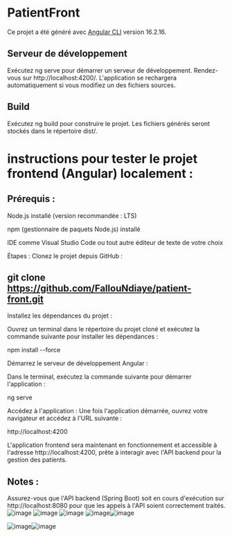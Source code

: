 # PatientFront

Ce projet a été généré avec [Angular CLI](https://github.com/angular/angular-cli) version 16.2.16.

## Serveur de développement

Exécutez ng serve pour démarrer un serveur de développement. Rendez-vous sur http://localhost:4200/. L'application se rechargera automatiquement si vous modifiez un des fichiers sources.


## Build

Exécutez ng build pour construire le projet. Les fichiers générés seront stockés dans le répertoire dist/.

# instructions pour tester le projet frontend (Angular) localement :

## Prérequis :
Node.js installé (version recommandée : LTS)

npm (gestionnaire de paquets Node.js) installé

IDE comme Visual Studio Code ou tout autre éditeur de texte de votre choix

Étapes :
Clonez le projet depuis GitHub :

## git clone https://github.com/FallouNdiaye/patient-front.git
Installez les dépendances du projet : 

Ouvrez un terminal dans le répertoire du projet cloné et exécutez la commande suivante pour installer les dépendances :

npm install --force

Démarrez le serveur de développement Angular : 

Dans le terminal, exécutez la commande suivante pour démarrer l'application :

ng serve

Accédez à l'application : Une fois l'application démarrée, ouvrez votre navigateur et accédez à l'URL suivante :

http://localhost:4200

L'application frontend sera maintenant en fonctionnement et accessible à l'adresse http://localhost:4200, prête à interagir avec l'API backend pour la gestion des patients.

## Notes :
Assurez-vous que l'API backend (Spring Boot) soit en cours d'exécution sur http://localhost:8080 pour que les appels à l'API soient correctement traités.
![image](https://github.com/user-attachments/assets/43dbe350-31d7-4ac1-9075-ecb349238395)
![image](https://github.com/user-attachments/assets/ec01c652-9346-4cbf-acac-ea38ad8ff3a3)
![image](https://github.com/user-attachments/assets/00986763-ae13-4428-be1e-109db6134867)
![image](https://github.com/user-attachments/assets/3cf5526d-1309-43b6-9cd1-afb13beeec33)![image](https://github.com/user-attachments/assets/70f28429-11fd-48bc-b1d9-d22b30275bd2)

![image](https://github.com/user-attachments/assets/6c5bfdf8-7edf-46b8-9a77-358bcd7c39e6)![image](https://github.com/user-attachments/assets/21edcd90-ecd5-4a02-822b-cf05983eeb59)


